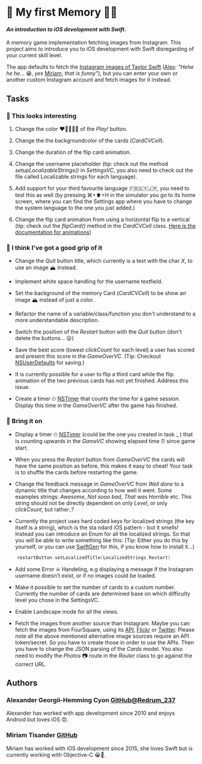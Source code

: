 # 📱 My first Memory 🤔💭
#### _An introduction to iOS development with Swift._

A memory game implementation fetching images from Instagram. This project aims to introduce you to iOS development with Swift disregarding of your current skill level.

The app defaults to fetch the [Instagram images of Taylor Swift](https://www.instagram.com/taylorswift/) ([Alex](https://github.com/sajjon): _"Hehe he he..._ 😁, _yes_ [Miriam](https://github.com/MiriamTisander), _that is funny"_), but you can enter your own or another custom Instagram account and fetch images for it instead.

## Tasks 

### 🐌 This looks interesting 
 
1. Change the color ❤️💛💚💙💜 of the _Play!_ button.

2. Change the the backgroundcolor of the cards (_CardCVCell_).

3. Change the duration of the flip card animation.

4. Change the username placeholder (tip: check out the method _setupLocalizableStrings()_ in _SettingsVC_, you also need to check out the file called Localizable.strings for each language).

5. Add support for your third favourite language 🇫🇷🇸🇾🇯🇵, you need to test this as well (by pressing ⌘+⬆+H in the simulator you go to its home screen, where you can find the Settings app where you have to change the system language to the one you just added.)

6. Change the flip card animation from using a horizontal flip to a vertical (tip: check out the _flipCard()_ method in the _CardCVCell_ class. [Here is the documentation for animations](https://developer.apple.com/library/ios/documentation/UIKit/Reference/UIView_Class/#//apple_ref/occ/clm/UIView/animateWithDuration:delay:options:animations:completion:))


### 🐰 I think I've got a good grip of it

* Change the _Quit_ button title, which currently is a text with the char _X_, to use an image 🏔 instead. 

* Implement white space handling for the username textfield.

* Set the background of the memory Card (_CardCVCell_) to be show an image 🏔 instead of just a color.

* Refactor the name of a variable/class/function you don't understand to a more understandable description. 

* Switch the position of the _Restart_ button with the _Quit_ button (don't delete the buttons... 😜)

* Save the best score (lowest _clickCount_ for each level) a user has scored and present this score in the _GameOverVC_. (Tip: Checkout [NSUserDefaults](https://developer.apple.com/library/mac/documentation/Cocoa/Reference/Foundation/Classes/NSUserDefaults_Class/) for saving.)

* It is currently possible for a user to flip a third card while the flip animation of the two previous cards has not yet finished. Address this issue.

* Create a timer ⏲ [NSTimer](https://developer.apple.com/library/mac/documentation/Cocoa/Reference/Foundation/Classes/NSTimer_Class/) that counts the time for a game session. Display this time in the _GameOverVC_ after the game has finished.

### 🦄 Bring it on
* Display a timer ⏲ [NSTimer](https://developer.apple.com/library/mac/documentation/Cocoa/Reference/Foundation/Classes/NSTimer_Class/) (could be the one you created in task _ ) that is counting upwards in the _GameVC_ showing elapsed time ⏰ since game start.

* When you press the _Restart_ button from _GameOverVC_ the cards will have the same position as before, this makes it easy to cheat! Your task is to shuffle the cards before restarting the game.  

* Change the feedback message in _GameOverVC_ from _Well done_ to a dynamic title that changes according to how well it went. Some examples strings: _Awesome_, _Not sooo bad_, _That was Horrible_ etc. This string should not be directly dependent on only _Level_, or only _clickCount_, but rather..?
* Currently the project uses hard coded keys for localized strings (the key itself is a string), which is the sta
ndard iOS pattern - but it smells! Instead you can introduce an Enum for all the localized strings. So that you will be able to write something like this: (Tip: Either you do this by yourself, or you can use [SwiftGen](https://github.com/AliSoftware/SwiftGen) for this, if you know how to install it...)
```swift
	restartButton.setLocalizedTitle(LocalizedStrings.Restart)
``` 

* Add some Error ☠ Handeling, e.g  displaying a message if the Instagram username doesn't exist, or if no images could be loaded.

* Make it possible to set the number of cards to a custom number. Currently the number of cards are determined base on which difficulty level you chose in the SettingsVC. 

* Enable Landscape mode for all the views.

* Fetch the images from another source than Instagram. Maybe you can fetch the images from FourSquare, using its [API](https://developer.foursquare.com/), [Flickr](https://www.flickr.com/services/api/) or [Twitter](https://dev.twitter.com/rest/public). Please note all the above mentioned alternative image sources require an API token/secret. So you have to create those in order to use the APIs. Then you have to change the JSON parsing of the _Cards_ model. You also need to modify the _Photos_ 📷 route in the _Router_ class to go against the correct URL.

## Authors 

### Alexander Georgii-Hemming Cyon [GitHub](https://github.com/sajjon)[@Redrum_237](https://twitter.com/redrum_237) 
Alexander has worked with app development since 2010 and enjoys Android but loves iOS 😍.

### Miriam Tisander [GitHub](https://github.com/MiriamTisander)
Miriam has worked with iOS development since 2015, she loves Swift but is currently working with Objective-C 😭🔫. 

